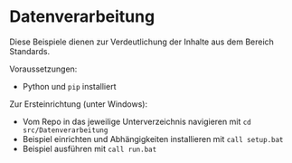 # Datenverarbeitung
Diese Beispiele dienen zur Verdeutlichung der Inhalte aus dem Bereich Standards.

Voraussetzungen:
- Python und `pip` installiert

Zur Ersteinrichtung (unter Windows):
- Vom Repo in das jeweilige Unterverzeichnis navigieren mit `cd src/Datenverarbeitung`
- Beispiel einrichten und Abhängigkeiten installieren mit `call setup.bat`
- Beispiel ausführen mit `call run.bat`